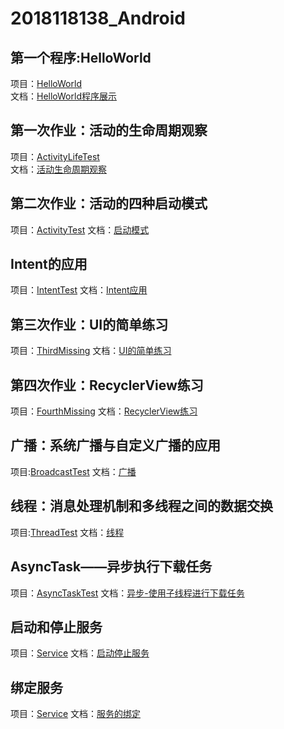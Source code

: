 # 2018118138_Android

## 第一个程序:HelloWorld
项目：[HelloWorld](https://github.com/SCP-CN/2018118138_Android/tree/master/HelloWorld)
<br/>
文档：[HelloWorld程序展示](https://github.com/SCP-CN/2018118138_Android/tree/master/HelloWorld程序展示)

## 第一次作业：活动的生命周期观察
项目：[ActivityLifeTest](https://github.com/SCP-CN/2018118138_Android/tree/master/ActivityLifeTest)
<br/>
文档：[活动生命周期观察](https://github.com/SCP-CN/2018118138_Android/tree/master/活动生命周期观察)

## 第二次作业：活动的四种启动模式
项目：[ActivityTest](https://github.com/SCP-CN/2018118138_Android/tree/master/ActivityTest)
文档：[启动模式](https://github.com/SCP-CN/2018118138_Android/tree/master/启动模式.md)

## Intent的应用
项目：[IntentTest](https://github.com/SCP-CN/2018118138_Android/tree/master/IntentTest)
文档：[Intent应用](https://github.com/SCP-CN/2018118138_Android/tree/master/Intent应用.md)

## 第三次作业：UI的简单练习
项目：[ThirdMissing](https://github.com/SCP-CN/2018118138_Android/tree/master/ThirdMissing)
文档：[UI的简单练习](https://github.com/SCP-CN/2018118138_Android/tree/master/UI的简单练习.md)

## 第四次作业：RecyclerView练习
项目：[FourthMissing](https://github.com/SCP-CN/2018118138_Android/tree/master/FourthMissing)
文档：[RecyclerView练习](https://github.com/SCP-CN/2018118138_Android/tree/master/RecyclerView练习.md)

## 广播：系统广播与自定义广播的应用
项目:[BroadcastTest](https://github.com/SCP-CN/2018118138_Android/tree/master/BroadcastTest)
文档：[广播](https://github.com/SCP-CN/2018118138_Android/tree/master/广播.md)

## 线程：消息处理机制和多线程之间的数据交换
项目:[ThreadTest](https://github.com/SCP-CN/2018118138_Android/tree/master/ThreadTest)
文档：[线程](https://github.com/SCP-CN/2018118138_Android/tree/master/线程.md)

## AsyncTask——异步执行下载任务
项目：[AsyncTaskTest](https://github.com/SCP-CN/2018118138_Android/tree/master/AsyncTaskTest)
文档：[异步-使用子线程进行下载任务](https://github.com/SCP-CN/2018118138_Android/tree/master/异步-使用子线程进行下载任务.md)

## 启动和停止服务
项目：[Service](https://github.com/SCP-CN/2018118138_Android/tree/master/Service)
文档：[启动停止服务](https://github.com/SCP-CN/2018118138_Android/tree/master/启动停止服务.md)

## 绑定服务
项目：[Service](https://github.com/SCP-CN/2018118138_Android/tree/master/Service)
文档：[服务的绑定](https://github.com/SCP-CN/2018118138_Android/tree/master/服务的绑定.md)